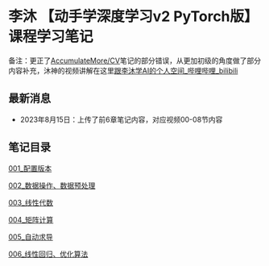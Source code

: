 # 李沐 【动手学深度学习v2 PyTorch版】课程学习笔记

备注：更正了[AccumulateMore/CV](https://github.com/AccumulateMore/CV)笔记的部分错误，从更加初级的角度做了部分内容补充，沐神的视频讲解在这里[跟李沐学AI的个人空间_哔哩哔哩_bilibili](https://space.bilibili.com/1567748478/channel/seriesdetail?sid=358497)

## 最新消息

- 2023年8月15日：上传了前6章笔记内容，对应视频00-08节内容

## 笔记目录

[001_配置版本](./001_配置版本.ipynb)

[002_数据操作、数据预处理](./002_数据操作、数据预处理.ipynb)

[003_线性代数](./003_线性代数.ipynb)

[004_矩阵计算](./004_矩阵计算.ipynb)

[005_自动求导](./005_自动求导.ipynb)

[006_线性回归、优化算法](./006_线性回归、优化算法.ipynb)